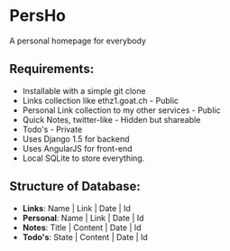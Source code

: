 PersHo
======

A personal homepage for everybody


Requirements:
--------
 * Installable with a simple git clone
 * Links collection like ethz1.goat.ch - Public
 * Personal Link collection to my other services - Public
 * Quick Notes, twitter-like - Hidden but shareable
 * Todo's - Private
 * Uses Django 1.5 for backend
 * Uses AngularJS for front-end
 * Local SQLite to store everything.

Structure of Database:
------------

 * **Links**: Name | Link | Date | Id
 * **Personal**: Name | Link | Date | Id
 * **Notes**: Title | Content | Date | Id
 * **Todo's**: State | Content | Date | Id
